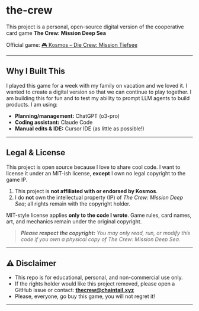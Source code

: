 # the-crew

This project is a personal, open-source digital version of the cooperative card game **The Crew: Mission Deep Sea**  

Official game: [🎮 Kosmos – Die Crew: Mission Tiefsee](https://www.kosmos.de/de/die-crew-mission-tiefsee-1959)

---

## Why I Built This

I played this game for a week with my family on vacation and we loved it. I wanted to create a digital version so that we can continue to play together. I am building this for fun and to test my ability to prompt LLM agents to build products. I am using: 

- **Planning/management:** ChatGPT (o3-pro)  
- **Coding assistant:** Claude Code  
- **Manual edits & IDE:** Cursor IDE (as little as possible!)

---

## Legal & License
This project is open source because I love to share cool code. I want to license it under an MIT-ish license, **except** I own no legal copyright to the game IP.

1. This project is **not affiliated with or endorsed by Kosmos**.  
2. I do **not** own the intellectual property (IP) of *The Crew: Mission Deep Sea*; all rights remain with the copyright holder.

MIT-style license applies **only to the code I wrote**. Game rules, card names, art, and mechanics remain under the original copyright.

> ***Please respect the copyright:** You may only read, run, or modify this code if you own a physical copy of _The Crew: Mission Deep Sea_.*

---

## ⚠️ Disclaimer

- This repo is for educational, personal, and non-commercial use only.
- If the rights holder would like this project removed, please open a GitHub issue or contact: **thecrew@chaintail.xyz**
- Please, everyone, go buy this game, you will not regret it!


---
